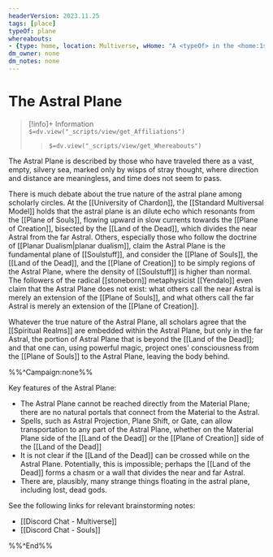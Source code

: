 ```yaml
---
headerVersion: 2023.11.25
tags: [place]
typeOf: plane
whereabouts: 
- {type: home, location: Multiverse, wHome: "A <typeOf> in the <home:1s>"}
dm_owner: none
dm_notes: none
---
```

# The Astral Plane
>[!info]+ Information  
> `$=dv.view("_scripts/view/get_Affiliations")`  
>> `$=dv.view("_scripts/view/get_Whereabouts")`

The Astral Plane is described by those who have traveled there as a vast, empty, silvery sea, marked only by wisps of stray thought, where direction and distance are meaningless, and time does not seem to pass. 

There is much debate about the true nature of the astral plane among scholarly circles. At the [[University of Chardon]], the [[Standard Multiversal Model]] holds that the astral plane is an dilute echo which resonants from the [[Plane of Souls]], flowing upward in slow currents towards the [[Plane of Creation]], bisected by the [[Land of the Dead]], which divides the near Astral from the far Astral. Others, especially those who follow the doctrine of [[Planar Dualism|planar dualism]], claim the Astral Plane is the fundamental plane of [[Soulstuff]], and consider the [[Plane of Souls]], the [[Land of the Dead]], and the [[Plane of Creation]] to be simply regions of the Astral Plane, where the density of [[Soulstuff]] is higher than normal. The followers of the radical [[stoneborn]] metaphysicist [[Yendalo]] even claim that the Astral Plane does not exist: what others call the near Astral is merely an extension of the [[Plane of Souls]], and what others call the far Astral is merely an extension of the [[Plane of Creation]]. 

Whatever the true nature of the Astral Plane, all scholars agree that the [[Spiritual Realms]] are embedded within the Astral Plane, but only in the far Astral, the portion of Astral Plane that is beyond the [[Land of the Dead]]; and that one can, using powerful magic, project ones' consciousness from the [[Plane of Souls]] to the Astral Plane, leaving the body behind. 

%%^Campaign:none%%

Key features of the Astral Plane:
- The Astral Plane cannot be reached directly from the Material Plane; there are no natural portals that connect from the Material to the Astral. 
- Spells, such as Astral Projection, Plane Shift, or Gate, can allow transportation to any part of the Astral Plane, whether on the Material Plane side of the [[Land of the Dead]] or the [[Plane of Creation]] side of the [[Land of the Dead]]
- It is not clear if the [[Land of the Dead]] can be crossed while on the Astral Plane. Potentially, this is impossible; perhaps the [[Land of the Dead]] forms a chasm or a wall that divides the near and far Astral. 
- There are, plausibly, many strange things floating in the astral plane, including lost, dead gods. 

See the following links for relevant brainstorming notes:
- [[Discord Chat - Multiverse]]
- [[Discord Chat - Souls]]

%%^End%%

